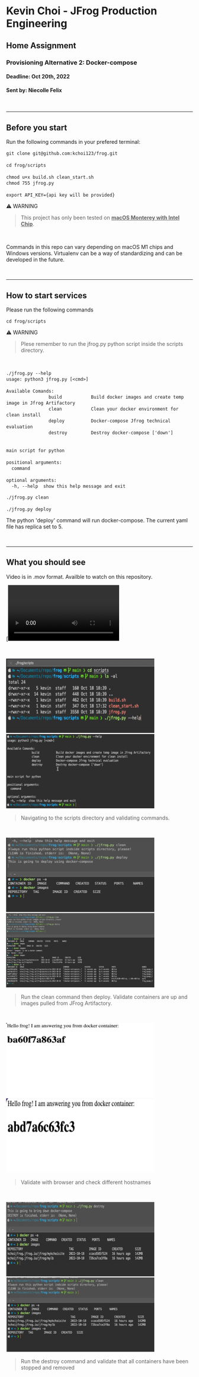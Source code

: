 # Kevin Choi - JFrog Production Engineering
## Home Assignment
### Provisioning Alternative 2: Docker-compose
#### Deadline: Oct 20th, 2022
#### Sent by: Niecolle Felix
<br>
<hr>

## Before you start
<p>Run the following commands in your prefered terminal: </p>

```
git clone git@github.com:kchoi123/frog.git

cd frog/scripts

chmod u+x build.sh clean_start.sh
chmod 755 jfrog.py

export API_KEY={api key will be provided}
```

⚠️ WARNING

> This project has only been tested on <b><u>macOS Monterey with Intel Chip</u></b>.

<br>
<p>Commands in this repo can vary depending on macOS M1 chips and Windows versions. Virtualenv can be a way of standardizing and can be developed in the future.</p>
<br>
<hr>

## How to start services
<p>Please run the following commands</p>

```
cd frog/scripts
```

⚠️ WARNING
> Plese remember to run the jfrog.py python script inside the scripts directory.

<br>

```
./jfrog.py --help
usage: python3 jfrog.py [<cmd>]

Available Comands:
                build           Build docker images and create temp image in Jfrog Artifactory
                clean           Clean your docker environment for clean install
                deploy          Docker-compose Jfrog technical evaluation
                destroy         Destroy docker-compose ['down']


main script for python

positional arguments:
  command

optional arguments:
  -h, --help  show this help message and exit
```

```
./jfrog.py clean

./jfrog.py deploy
```
<p>The python 'deploy' command will run docker-compose. The current yaml file has replica set to 5.</p>
<br>
<hr>

## What you should see
<p>Video is in .mov format. Availble to watch on this repository. </p>

[![Watch the video](./screen.mov) 

<br>

<img src="./images/1.png" width="400" height="200" />  <img src="./images/2.png" width="400" height="200" />

> Navigating to the scripts directory and validating commands.

<br>

<img src="./images/3.png" width="400" height="200" />  <img src="./images/4.png" width="400" height="200" />

> Run the clean command then deploy. Validate containers are up and images pulled from JFrog Artifactory.

<br>

<img src="./images/5.png" width="400" height="200" />  <img src="./images/6.png" width="400" height="200" />

> Validate with browser and check different hostnames

<br>

<img src="./images/7.png" width="400" height="200" />  <img src="./images/8.png" width="400" height="200" />

> Run the destroy command and validate that all containers have been stopped and removed
